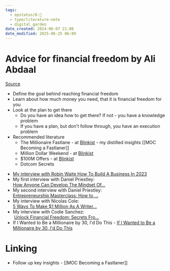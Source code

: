 ```yaml
---
tags:
  - epstatus/0-🌰
  - type/literature-note
  - digital_garden
date_created: 2024-06-07 21:08
date_modified: 2025-06-25 06:09
---
```

# Advice for financial freedom by Ali Abdaal

[Source](https://www.youtube.com/watch?v=BBAuhqvT_ds)

+ Define the goal behind reaching financial freedom
+ Learn about how much money you need, that it is financial freedom for you
+ Look at the plan to get there 
	+ Do you have an idea how to get there? If not - you have a knowledge problem
	+ If you have a plan, but don't follow through, you have an execution problem
+ Recommended literature
	+ The Millionaire Fastlane - at [Blinkist](https://www.blinkist.com/en/app/books/the-millionaire-fastlane-en-mj-demarco) - my distilled insights [[MOC Becoming a Fastlaner]]
	+ Million Dollar Weekend - at [Blinkist](https://www.blinkist.com/en/app/books/million-dollar-weekend-en)
	+ $100M Offers - at [Blinkist](https://www.blinkist.com/en/app/books/100m-offers-en)
	+ Dotcom Secrets 

- [My interview with Robin Waite How To Build A Business In 2023](https://www.youtube.com/watch?v=F60rVOE5mJw&t=0s)   
- My first interview with Daniel Priestley: [How Anyone Can Develop The Mindset Of...](https://www.youtube.com/watch?v=VwLqwcjJwRo&t=0s)   
- My second interview with Daniel Priestley: [Entrepreneurship Masterclass: How to ...](https://www.youtube.com/watch?v=jOgqIbeLXkE&t=0s) 
- My interview with Nicolas Cole: [5 Ways To Make $1 Million As A Writer...](https://www.youtube.com/watch?v=JIfEgvpEufU&t=0s)   
- My interview with Codie Sanchez:  [Unlock Financial Freedom: Secrets Fro...](https://www.youtube.com/watch?v=zHiRzcXftPw&t=0s)   
- If I Wanted to Be a Millionaire by 30, I'd Do This - [If I Wanted to Be a Millionaire by 30, I'd Do This](https://www.youtube.com/watch?v=mBTPvvgRICQ&t=0s)

# Linking

+ Follow up key insights - [[MOC Becoming a Fastlaner]]